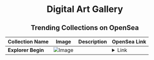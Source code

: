 <div align="center">

# Digital Art Gallery

## Trending Collections on OpenSea

| Collection Name                       | Image                                                                                     | Description                       | OpenSea Link                                                                                          |
|---------------------------------------|-------------------------------------------------------------------------------------------|-----------------------------------|--------------------------------------------------------------------------------------------------------|
| **Explorer Begin** | ![Image](https://i.seadn.io/s/raw/files/c3b7a814faf743703df6223a22ba0f74.jpg?w=500&auto=format?w=200&auto=format) |  | <details><summary>Link</summary>[Explorer Begin](https://opensea.io/collection/explorer-begin)</details> |

</div>